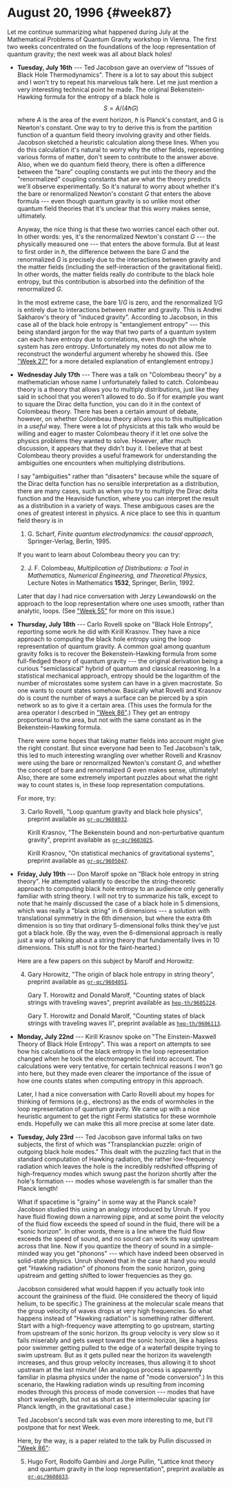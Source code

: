 # August 20, 1996 {#week87}

Let me continue summarizing what happened during July at the
Mathematical Problems of Quantum Gravity workshop in Vienna. The first
two weeks concentrated on the foundations of the loop representation of
quantum gravity; the next week was all about black holes!

- **Tuesday, July 16th** --- Ted Jacobson gave an overview of "Issues of Black
    Hole Thermodynamics". There is a lot to say about this subject and I
    won't try to repeat his marvelous talk here. Let me just mention a very
    interesting technical point he made. The original Bekenstein-Hawking
    formula for the entropy of a black hole is
    $$S=A/(4\hbar G)$$
    where $A$ is the area of the event horizon, $\hbar$ is Planck's constant, and G
    is Newton's constant. One way to try to derive this is from the
    partition function of a quantum field theory involving gravity and other
    fields. Jacobson sketched a heuristic calculation along these lines.
    When you do this calculation it's natural to worry why the other
    fields, representing various forms of matter, don't seem to contribute
    to the answer above. Also, when we do quantum field theory, there is
    often a difference between the "bare" coupling constants we put into
    the theory and the "renormalized" coupling constants that are what the
    theory predicts we'll observe experimentally. So it's natural to worry
    about whether it's the bare or renormalized Newton's constant $G$ that
    enters the above formula --- even though quantum gravity is so unlike
    most other quantum field theories that it's unclear that this worry
    makes sense, ultimately.

    Anyway, the nice thing is that these two worries cancel each other out.
    In other words: yes, it's the renormalized Newton's constant $G$ ---
    the physically measured one --- that enters the above formula. But at
    least to first order in $\hbar$, the difference between the bare $G$ and the
    renormalized $G$ is precisely due to the interactions between gravity and
    the matter fields (including the self-interaction of the gravitational
    field). In other words, the matter fields really *do* contribute to the
    black hole entropy, but this contribution is absorbed into the
    definition of the renormalized $G$.

    In the most extreme case, the bare $1/G$ is zero, and the renormalized $1/G$
    is entirely due to interactions between matter and gravity. This is
    Andrei Sakharov's theory of "induced gravity". According to Jacobson,
    in this case all of the black hole entropy is "entanglement entropy"
    --- this being standard jargon for the way that two parts of a quantum
    system can each have entropy due to correlations, even though the whole
    system has zero entropy. Unfortunately my notes do not allow me to
    reconstruct the wonderful argument whereby he showed this. (See
    ["Week 27"](#week27) for a more detailed explanation of
    entanglement entropy.)

- **Wednesday July 17th** --- There was a talk on "Colombeau theory" by a
    mathematician whose name I unfortunately failed to catch. Colombeau
    theory is a theory that allows you to multiply distributions, just like
    they said in school that you weren't allowed to do. So if for example
    you want to square the Dirac delta function, you can do it in the
    context of Colombeau theory. There has been a certain amount of debate,
    however, on whether Colombeau theory allows you to this multiplication
    in a *useful* way. There were a lot of physicists at this talk who would
    be willing and eager to master Colombeau theory if it let one solve the
    physics problems they wanted to solve. However, after much discussion,
    it appears that they didn't buy it. I believe that at best Colombeau
    theory provides a useful framework for understanding the ambiguities one
    encounters when multiplying distributions.

    I say "ambiguities" rather than "disasters" because while the square
    of the Dirac delta function has no sensible interpretation as a
    distribution, there are many cases, such as when you try to multiply the
    Dirac delta function and the Heaviside function, where you can interpret
    the result as a distribution in a variety of ways. These ambiguous cases
    are the ones of greatest interest in physics. A nice place to see this
    in quantum field theory is in

    1) G. Scharf, _Finite quantum electrodynamics: the causal approach_, Springer-Verlag, Berlin, 1995.

    If you want to learn about Colombeau theory you can try:

    2) J. F. Colombeau, _Multiplication of Distributions: a Tool in Mathematics, Numerical Engineering, and Theoretical Physics_, Lecture Notes in Mathematics **1532**, Springer, Berlin, 1992.

    Later that day I had nice conversation with Jerzy Lewandowski on the
    approach to the loop representation where one uses smooth, rather than
    analytic, loops. (See ["Week 55"](#week55) for more on this issue.)

- **Thursday, July 18th** --- Carlo Rovelli spoke on "Black Hole Entropy",
    reporting some work he did with Kirill Krasnov. They have a nice
    approach to computing the black hole entropy using the loop
    representation of quantum gravity. A common goal among quantum gravity
    folks is to recover the Bekenstein-Hawking formula from some
    full-fledged theory of quantum gravity --- the original derivation
    being a curious "semiclassical" hybrid of quantum and classical
    reasoning. In a statistical mechanical approach, entropy should be the
    logarithm of the number of microstates some system can have in a given
    macrostate. So one wants to count states somehow. Basically what Rovelli
    and Krasnov do is count the number of ways a surface can be pierced by a
    spin network so as to give it a certain area. (This uses the formula for
    the area operator I descrbed in ["Week 86"](#week86).) They get an
    entropy proportional to the area, but not with the same constant as in
    the Bekenstein-Hawking formula.

    There were some hopes that taking matter fields into account might give
    the right constant. But since everyone had been to Ted Jacobson's talk,
    this led to much interesting wrangling over whether Rovelli and Krasnov
    were using the bare or renormalized Newton's constant $G$, and whether
    the concept of bare and renormalized $G$ even makes sense, ultimately!
    Also, there are some extremely important puzzles about what the right
    way to count states is, in these loop representation computations.

    For more, try:

    3) Carlo Rovelli, "Loop quantum gravity and black hole physics", preprint available as [`gr-qc/9608032`](https://arxiv.org/abs/gr-qc/9608032).

        Kirill Krasnov, "The Bekenstein bound and non-perturbative quantum gravity", preprint available as [`gr-qc/9603025`](https://arxiv.org/abs/gr-qc/9603025).

        Kirill Krasnov, "On statistical mechanics of gravitational systems", preprint available as [`gr-qc/9605047`](https://arxiv.org/abs/gr-qc/9605047).

- **Friday, July 19th** --- Don Marolf spoke on "Black hole entropy in string
    theory". He attempted valiantly to describe the string-theoretic
    approach to computing black hole entropy to an audience only generally
    familiar with string theory. I will not try to summarize his talk,
    except to note that he mainly discussed the case of a black hole in 5
    dimensions, which was really a "black string" in 6 dimensions --- a
    solution with translational symmetry in the 6th dimension, but where the
    extra 6th dimension is so tiny that ordinary $5$-dimensional folks think
    they've just got a black hole. (By the way, even the $6$-dimensional
    approach is really just a way of talking about a string theory that
    fundamentally lives in 10 dimensions. This stuff is not for the
    faint-hearted.)

    Here are a few papers on this subject by Marolf and Horowitz:

    4) Gary Horowitz, "The origin of black hole entropy in string theory", preprint available as [`gr-qc/9604051`](https://arxiv.org/abs/gr-qc/9604051).

        Gary T. Horowitz and Donald Marolf, "Counting states of black strings with traveling waves", preprint available as [`hep-th/9605224`](https://arxiv.org/abs/hep-th/9605224).

        Gary T. Horowitz and Donald Marolf, "Counting states of black strings with traveling waves II", preprint available as [`hep-th/9606113`](https://arxiv.org/abs/hep-th/9606113).

- **Monday, July 22nd** --- Kirill Krasnov spoke on "The Einstein-Maxwell
    Theory of Black Hole Entropy". This was a report on attempts to see how
    his calculations of the black entropy in the loop representation changed
    when he took the electromagnetic field into account. The calculations
    were very tentative, for certain technical reasons I won't go into
    here, but they made even clearer the importance of the issue of how one
    counts states when computing entropy in this approach.

    Later, I had a nice conversation with Carlo Rovelli about my hopes for
    thinking of fermions (e.g., electrons) as the ends of wormholes in the
    loop representation of quantum gravity. We came up with a nice heuristic
    argument to get the right Fermi statistics for these wormhole ends.
    Hopefully we can make this all more precise at some later date.

- **Tuesday, July 23rd** --- Ted Jacobson gave informal talks on two subjects,
    the first of which was "Transplanckian puzzle: origin of outgoing black
    hole modes." This dealt with the puzzling fact that in the standard
    computation of Hawking radiation, the rather low-frequency radiation
    which leaves the hole is the incredibly redshifted offspring of
    high-frequency modes which swung past the horizon shortly after the
    hole's formation --- modes whose wavelength is far smaller than the
    Planck length!

    What if spacetime is "grainy" in some way at the Planck scale?
    Jacobson studied this using an analogy introduced by Unruh. If you have
    fluid flowing down a narrowing pipe, and at some point the velocity of
    the fluid flow exceeds the speed of sound in the fluid, there will be a
    "sonic horizon". In other words, there is a line where the fluid flow
    exceeds the speed of sound, and no sound can work its way upstream
    across that line. Now if you quantize the theory of sound in a
    simple-minded way you get "phonons" --- which have indeed been
    observed in solid-state physics. Unruh showed that in the case at hand
    you would get "Hawking radiation" of phonons from the sonic horizon,
    going upstream and getting shifted to lower frequencies as they go.

    Jacobson considered what would happen if you actually took into account
    the graininess of the fluid. (He considered the theory of liquid helium,
    to be specific.) The graininess at the molecular scale means that the
    group velocity of waves drops at very high frequencies. So what happens
    instead of "Hawking radiation" is something rather different. Start
    with a high-frequency wave attempting to go upstream, starting from
    upstream of the sonic horizon. Its group velocity is very slow so it
    fails miserably and gets swept toward the sonic horizon, like a hapless
    poor swimmer getting pulled to the edge of a waterfall despite trying to
    swim upstream. But as it gets pulled near the horizon its wavelength
    increases, and thus group velocity increases, thus allowing it to shoot
    upstream at the last minute! (An analogous process is apparently
    familiar in plasma physics under the name of "mode conversion".) In
    this scenario, the Hawking radiation winds up resulting from incoming
    modes through this process of mode conversion --- modes that have
    short wavelength, but not as short as the intermolecular spacing (or
    Planck length, in the gravitational case.)

    Ted Jacobson's second talk was even more interesting to me, but I'll
    postpone that for next Week.

    Here, by the way, is a paper related to the talk by Pullin discussed in
    ["Week 86"](#week86):

    5) Hugo Fort, Rodolfo Gambini and Jorge Pullin, "Lattice knot theory and quantum gravity in the loop representation", preprint available as [`gr-qc/9608033`](https://arxiv.org/abs/gr-qc/9608033).
